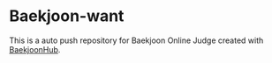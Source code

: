 # Baekjoon-want
This is a auto push repository for Baekjoon Online Judge created with [BaekjoonHub](https://github.com/BaekjoonHub/BaekjoonHub).
